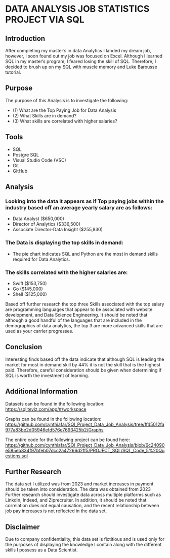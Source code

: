 # DATA ANALYSIS JOB STATISTICS PROJECT VIA SQL

## Introduction 
After completing my master’s in data Analytics I landed my dream job, however, I soon found out my job was focused on Excel.  Although I learned SQL in my master’s program, I feared losing the skill of SQL. Therefore, I decided to brush up on my SQL with muscle memory and Luke Barousse tutorial. 

## Purpose
The purpose of this Analysis is to investigate the following: 
- (1)	What are the Top Paying Job for Data Analysis
- (2)	What Skills are in demand?
- (3)	What skills are correlated with higher salaries? 
## Tools
 -	SQL 
 -	Postgre SQL 
 -	Visual Studio Code (VSC) 
 -	Git 
 - GitHub

## Analysis
### Looking into the data it appears as if Top paying jobs within the industry based off an average yearly salary are as follows: 
 -	Data Analyst ($650,000) 
 -	Director of Analytics ($336,500)
 -	Associate Director-Data Insight ($255,830)

### The Data is displaying the top skills in demand:
 -	The pie chart indicates SQL and Python are the most in demand skills required for Data Analytics. 
 

### The skills correlated with the higher salaries are: 
 -	Swift ($153,750)
 -	Go ($145,000)
 -	Shell ($125,000)

Based off further research the top three Skills associated with the top salary are programming languages that appear to be associated with website development, and Data Science Engineering. It should be noted that although a good handful of the languages that are included in the demographics of data analytics, the top 3 are more advanced skills that are used as your carrier progresses. 

## Conclusion 
Interesting finds based off the data indicate that although SQL is leading the market for most in demand skill by 44% it is not the skill that is the highest paid. Therefore, careful consideration should be given when determining if SQL is worth the investment of learning. 

## Additional Information 

Datasets can be found in the following location: 
https://sqliteviz.com/app/#/workspace

Graphs can be found in the following location: 
https://github.com/cynthiafar/SQl_Project_Data_Job_Analysis/tree/ff45012fa977a83be2d05946efd576e7693425b2/Graphs

The entire code for the following project can be found here: 
https://github.com/cynthiafar/SQl_Project_Data_Job_Analysis/blob/6c24090e585eb834f97bfeb07dcc2a47266d2ff5/PROJECT_SQL/SQL_Code_5%20Questions.sql

## Further Research
The data set I utilized was from 2023 and market increases in payment should be taken into consideration.  The data was obtained from 2023 Further research should investigate data across multiple platforms such as Linkdin, Indeed, and Ziprecruiter. In addition, it should be noted that correlation does not equal causation, and the recent relationship between job pay increases is not reflected in the data set. 

## Disclaimer
Due to company confidentiality, this data set is fictitious and is used only for the purposes of displaying the knowledge I contain along with the different skills I possess as a Data Scientist. 

